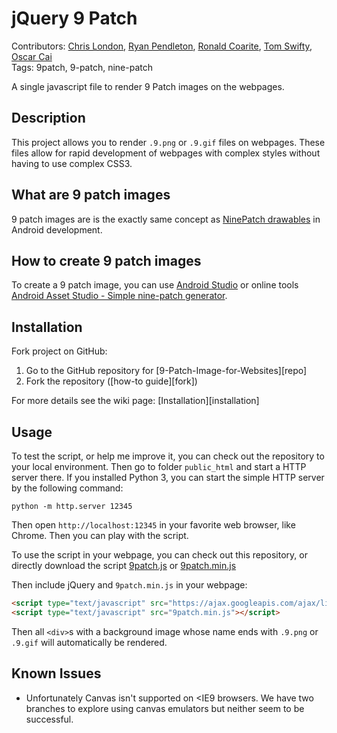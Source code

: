 # jQuery 9 Patch

Contributors: [Chris London](https://github.com/chrislondon/), [Ryan Pendleton](https://github.com/rpendleton), [Ronald Coarite](https://stackoverflow.com/users/2154661/ronald-coarite), [Tom Swifty](https://stackoverflow.com/users/2773060/tom-swifty), [Oscar Cai](https://github.com/blackmonkey)  
Tags: 9patch, 9-patch, nine-patch

A single javascript file to render 9 Patch images on the webpages.

## Description

This project allows you to render `.9.png` or `.9.gif` files on webpages. These
files allow for rapid development of webpages with complex styles without having
to use complex CSS3.

## What are 9 patch images

9 patch images are is the exactly same concept as [NinePatch drawables](https://developer.android.com/guide/topics/graphics/drawables#nine-patch) in Android development. 

## How to create 9 patch images

To create a 9 patch image, you can use [Android Studio](https://developer.android.com/studio/write/draw9patch) or online tools [Android Asset Studio - Simple nine-patch generator](https://romannurik.github.io/AndroidAssetStudio/nine-patches.html#&sourceDensity=320&name=example).

## Installation

Fork project on GitHub:

1. Go to the GitHub repository for [9-Patch-Image-for-Websites][repo]
2. Fork the repository ([how-to guide][fork])

For more details see the wiki page: [Installation][installation]

## Usage

To test the script, or help me improve it, you can check out the repository to your local environment. Then go to folder `public_html` and start a HTTP server there. If you installed Python 3, you can start the simple HTTP server by the following command:

```batch
python -m http.server 12345
```

Then open `http://localhost:12345` in your favorite web browser, like Chrome. Then you can play with the script.

To use the script in your webpage, you can check out this repository, or directly download the script [9patch.js](https://raw.githubusercontent.com/blackmonkey/jQuery-9-Patch/master/public_html/js/9patch.js) or [9patch.min.js](https://raw.githubusercontent.com/blackmonkey/jQuery-9-Patch/master/public_html/js/9patch.min.js)

Then include jQuery and `9patch.min.js` in your webpage:
```html
<script type="text/javascript" src="https://ajax.googleapis.com/ajax/libs/jquery/3.5.1/jquery.min.js"></script>
<script type="text/javascript" src="9patch.min.js"></script>
```

Then all `<div>`s with a background image whose name ends with `.9.png` or `.9.gif` will automatically be rendered.

## Known Issues

* Unfortunately Canvas isn't supported on <IE9 browsers. We have two branches to explore using canvas emulators but neither seem to be successful.
